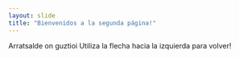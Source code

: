 ```yaml
---
layout: slide
title: "Bienvenidos a la segunda página!"
---
```

Arratsalde on guztioi
Utiliza la flecha hacia la izquierda para volver!